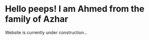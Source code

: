 # Hello peeps! I am Ahmed from the family of Azhar
<p>Website is currently under construction...</p>
